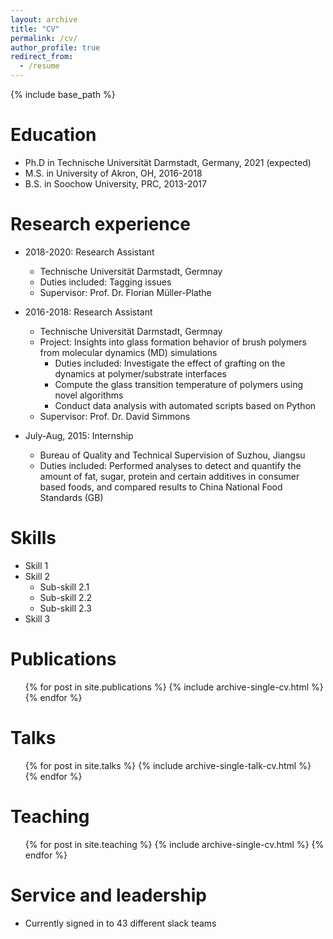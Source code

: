 ```yaml
---
layout: archive
title: "CV"
permalink: /cv/
author_profile: true
redirect_from:
  - /resume
---
```


{% include base_path %}

Education
======

* Ph.D in Technische Universität Darmstadt, Germany, 2021 (expected)
* M.S. in University of Akron, OH, 2016-2018
* B.S. in Soochow University, PRC, 2013-2017
  
Research experience
======
* 2018-2020: Research Assistant
  * Technische Universität Darmstadt, Germnay
  * Duties included: Tagging issues
  * Supervisor: Prof. Dr. Florian Müller-Plathe 

* 2016-2018: Research Assistant
  * Technische Universität Darmstadt, Germnay
  * Project: Insights into glass formation behavior of brush polymers from molecular dynamics (MD) simulations
    * Duties included: Investigate the effect of grafting on the dynamics at polymer/substrate interfaces
    * Compute the glass transition temperature of polymers using novel algorithms
    * Conduct data analysis with automated scripts based on Python
  * Supervisor: Prof. Dr. David Simmons 

* July-Aug, 2015: Internship
  * Bureau of Quality and Technical Supervision of Suzhou, Jiangsu
  * Duties included: Performed analyses to detect and quantify the amount of fat, sugar, protein and certain additives in consumer based foods, and compared results to China National Food Standards (GB)
  
Skills
======
* Skill 1
* Skill 2
  * Sub-skill 2.1
  * Sub-skill 2.2
  * Sub-skill 2.3
* Skill 3

Publications
======
  <ul>{% for post in site.publications %}
    {% include archive-single-cv.html %}
  {% endfor %}</ul>
  
Talks
======
  <ul>{% for post in site.talks %}
    {% include archive-single-talk-cv.html %}
  {% endfor %}</ul>
  
Teaching
======
  <ul>{% for post in site.teaching %}
    {% include archive-single-cv.html %}
  {% endfor %}</ul>
  
Service and leadership
======
* Currently signed in to 43 different slack teams
